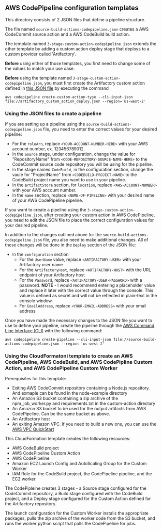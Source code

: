 ## AWS CodePipeline configuration templates

This directory consists of 2 JSON files that define a pipeline structure.

The file named `source-build-actions-codepipeline.json` creates a AWS CodeCommit 
source action and a AWS CodeBuild build action.

The template named `3-stage-custom-action-codepipeline.json` extends the other 
template by adding a custom action deploy stage that deploys to a custom provider 
called 'Artifactory'.

**Before** using either of those templates, you first need to change some of the 
values to match your use case.

**Before** using the template named `3-stage-custom-action-codepipeline.json`, 
you must first create the Artifactory custom action defined in [this JSON file](../custom-action/artifactory_custom_action_deploy_npm.json) 
by executing the command 

`aws codepipeline create-custom-action-type --cli-input-json file://artifactory_custom_action_deploy.json --region='us-west-2'`

### Using the JSON files to create a pipeline
If you are setting up a pipeline using the `source-build-actions-codepipeline.json` file, 
you need to enter the correct values for your desired pipeline:
- For the `roleArn`, replace `<YOUR-ACCOUNT-NUMBER-HERE>` with your AWS account number, ex. 123456789012.
- In the `Source` stage, under configuration, change the value for "RepositoryName" from `<CODE-REPOSITORY-SOURCE-NAME-HERE>` to the CodeCommit source code repository you will be using for the pipeline.
- In the stage named `CodeBuild`, in the configuration section, change the vaule for "ProjectName" from `<CODEBUILD-PROJECT-NAME>` to the CodeBuild project name you want to use in your pipeline.
- In the `artifactStore` section, for `location`, replace `<AWS-ACCOUNT-NUMBER>` with your AWS account number.
- In the `name` section, replace `<NAME-OF-PIPELINE>` with your desired name of your AWS CodePipeline pipeline.

If you want to create a pipeline using the `3-stage-custom-action-codepipeline.json`, 
after creating your custom action in AWS CodePipeline, you need to edit the JSON file 
to place the correct configuration values for your desired pipeline.

In addition to the changes outlined above for the `source-build-actions-codepipeline.json` file,
you also need to make additional changes. 
All of these changes will be done in the `Deploy` section of the JSON file:
- In the `configuration` section
	- For the `UserName` value, replace `<ARTIFACTORY-USER>` with your Artifactory user name
	- For the `ArtifactoryHost`, replace `<ARTIFACTORY-HOST>` with the URL endpoint of your Artifactory host
	- For the `Password`, replace `<ARTIFACTORY-USER-PASSWORD>` with a password. **NOTE** - I would recommend entering a placeholder value and replace it later with the correct value through the console. This value is defined as secret and will not be reflected in plain-text in the console window.
	- For `EmailAddress`, replace `<YOUR-EMAIL-ADDRESS>` with your email address

Once you have made the necessary changes to the JSON file you want to use to define your pipeline, create the pipeline through the [AWS Command Line Interface (CLI)](https://aws.amazon.com/cli/) with the following command:

`aws codepipeline create-pipeline --cli-input-json file://source-build-actions-codepipeline.json --region 'us-west-2'`

### Using the CloudFormatoni template to create an AWS CodePipeline, AWS CodeBuild, and AWS CodePipline Custom Action, and AWS CodePipeline Custom Worker
Prerequisites for this template:
- Exiting AWS CodeCommit repository containing a Node.js repository. And exmaple can be found in the node-example directory
- An Amazon S3 bucket containing a zip archive of the npm_job_worker.py and requirements.txt in the custom-action directory
- An Amazon S3 bucket to be used for the output artifacts from AWS CodePipeline. Can be the same bucket as above.
- An Artifactory host
- An exiting Amazon VPC. If you need to build a new one, you can use the [AWS VPC QuickStart](https://github.com/aws-quickstart/quickstart-aws-vpc)

This CloudFormation template creates the following resources:
- AWS CodeBuild project
- AWS CodePipeline Custom Action
- AWS CodePipeline
- Amazon EC2 Launch Config and AutoScaling Group for the Custom Worker
- IAM Role for the CodeBuild project, the CodePipeline pipeline, and the EC2 worker

The CodePipleine creates 3 stages - a Source stage configured for the CodeCommit repository, a Build stage configured with the CodeBuild project, and a Deploy stage configured for the Custom Action defined for the Artifactory repository.

The launch configuration for the Custom Worker installs the appropriate packages, pulls the zip archive of the worker code from the S3 bucket, and runs the worker python script that polls the CodePipeline for jobs.

